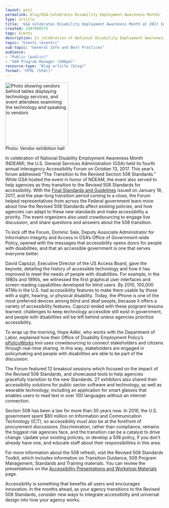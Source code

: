 ```yaml
---
layout: post
permalink: blog/GSA-Celebrates-Disability-Employment-Awareness-Month/
type: article
title: 'GSA Celebrates Disability Employment Awareness Month at 2017 Interagency Accessibility Forum'
created: 1507900375
tags: Events
description: In celebration of National Disability Employment Awareness Month (NDEAM), the U.S. General Services Administration (GSA) held its fourth annual Interagency Accessibility Forum on October 13, 2017.
topic: "Events (events)"
sub-topic: "General Info and Best Practices"
audience:
- "Public (public)"
- "508 Program Manager (508pm)"
resource-type: "Blog article (blog)"
format: "HTML (html)"
---
```



<div class="col-sm-12 col-xs-12 col-lg-6 float-left">
  <p class="margin-bottom-0">
    <img alt="Photo showing vendors behind tables displaying technology services, and event attendees examining the technology and speaking to vendors" src="{{site.baseurl}}/assets/images/InteragencyForum_0.jpg" style="height:200px; padding-right:20px;" /><br>Photo: Vendor exhibition hall
  </p>
</div>

In celebration of National Disability Employment Awareness Month (NDEAM), the U.S. General Services Administration (GSA) held its fourth annual Interagency Accessibility Forum on October 13, 2017. This year’s forum addressed “The Transition to the Revised Section 508 Standards.” While GSA hosted the event in honor of NDEAM, the event also served to help agencies as they transition to the Revised 508 Standards for accessibility. With the [Final Standards and Guidelines][1] issued on January 18, 2017, and the year-long transition period coming to a close, the Forum helped representatives from across the Federal government learn more about how the Revised 508 Standards affect existing policies, and how agencies can adapt to these new standards and make accessibility a priority. The event organizers also used crowdsourcing to engage live discussion, and share questions and answers about the 508 transition.

To kick off the Forum, Dominic Sale, Deputy Associate Administrator for Information Integrity and Access in GSA’s Office of Government-wide Policy, opened with the messages that accessibility opens doors for people with disabilities, and that an accessible government is one that serves everyone better.

David Capozzi, Executive Director of the US Access Board, gave the keynote, detailing the history of accessible technology and how it has improved to meet the needs of people with disabilities. For example, in the 1980s and 1990s, we witnessed the first graphical user interfaces and screen reading capabilities developed for blind users. By 2010, 100,000 ATMs in the U.S. had accessibility features to make them usable by those with a sight, hearing, or physical disability. Today, the iPhone is one of the most preferred devices among blind and deaf people, because it offers a variety of accessibility features. Capozzi ended with these poignant lessons learned: challenges to keep technology accessible still exist in government, and people with disabilities will be left behind unless agencies prioritize accessibility.

To wrap up the morning, Hope Adler, who works with the Department of Labor, explained how their Office of Disability Employment Policy’s [ePolicyWorks][2] tool uses crowdsourcing to connect stakeholders and citizens through real-time sharing. In this way, stakeholders are engaged in policymaking and people with disabilities are able to be part of the discussion.

The Forum featured 12 breakout sessions which focused on the impact of the Revised 508 Standards, and showcased tools to help agencies gracefully transition to the new Standards. 27 exhibitors also shared their accessibility solutions for public sector software and technology, as well as wearable technology, including an application for smart glasses that enables users to read text in over 100 languages without an internet connection.

Section 508 has been a law for more than 30 years now. In 2016, the U.S. government spent $80 million on Information and Communication Technology (ICT), so accessibility must also be at the forefront of procurement discussions. Discrimination, rather than compliance, remains the biggest risk agencies face, and the transition can be a catalyst to drive change. Update your existing policies, or develop a 508 policy, if you don’t already have one, and educate staff about their responsibilities in this area.

For more information about the 508 refresh, visit the Revised 508 Standards Toolkit, which includes information on Transition Guidance, 508 Program Management, Standards and Training materials. You can review the presentations on the [Accessibility Presentations and Workshop Materials][3] page.

Accessibility is something that benefits all users and encourages innovation. In the months ahead, as your agency transitions to the Revised 508 Standards, consider new ways to integrate accessibility and universal design into how your agency works.

 [1]: https://www.access-board.gov/guidelines-and-standards/communications-and-it/about-the-ict-refresh/final-rule
 [2]: https://epolicyworks.ideascale.com/
 [3]: {{site.baseurl}}/training/presentations-workshops